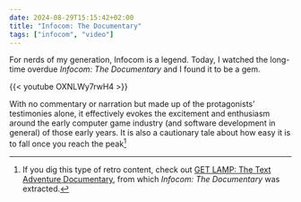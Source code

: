 ```yaml
---
date: 2024-08-29T15:15:42+02:00
title: "Infocom: The Documentary"
tags: ["infocom", "video"]
---
```

For nerds of my generation, Infocom is a legend. Today, I watched the long-time overdue *Infocom: The Documentary* and I found it to be a gem.  

{{< youtube OXNLWy7rwH4 >}}
<br />

With no commentary or narration but made up of the protagonists’ testimonies alone, it effectively evokes the excitement and enthusiasm around the early computer game industry (and software development in general) of those early years. It is also a cautionary tale about how easy it is to fall once you reach the peak[^1]

[^1]: If you dig this type of retro content, check out [GET LAMP: The Text Adventure Documentary](https://www.youtube.com/watch?v=zEJXZ2wnO3w), from which *Infocom: The Documentary* was extracted.